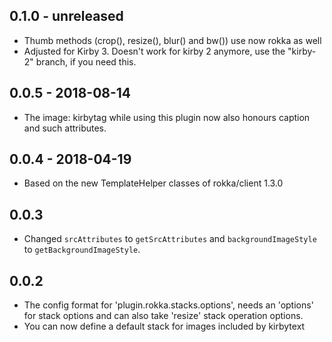 ## 0.1.0 - unreleased

- Thumb methods (crop(), resize(), blur() and bw()) use now rokka as well
- Adjusted for Kirby 3. Doesn't work for kirby 2 anymore, use the "kirby-2" branch, if you need this.

## 0.0.5 - 2018-08-14

- The image: kirbytag while using this plugin now also honours caption and such attributes.

## 0.0.4 - 2018-04-19

- Based on the new TemplateHelper classes of rokka/client 1.3.0

## 0.0.3

- Changed `srcAttributes` to `getSrcAttributes`  and `backgroundImageStyle` to `getBackgroundImageStyle`.

## 0.0.2

- The config format for 'plugin.rokka.stacks.options', needs an 'options' for stack options and can also take 'resize'
  stack operation options.
- You can now define a default stack for images included by kirbytext
